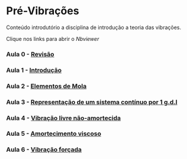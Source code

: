 # Pré-Vibrações
Conteúdo introdutório a disciplina de introdução a teoria das vibrações.


Clique nos links para abrir o *Nbviewer*

### Aula 0 - [Revisão](https://nbviewer.jupyter.org/github/danielbmmatos/PreVib/blob/master/Aula%200%20-%20Revis%C3%A3o.ipynb)

### Aula 1 - [Introdução](https://nbviewer.jupyter.org/github/danielbmmatos/Pre-Vibracoes/blob/master/Aula%201%20-%20Introdu%C3%A7%C3%A3o.ipynb)

### Aula 2 - [Elementos de Mola](https://nbviewer.jupyter.org/github/danielbmmatos/PreVib/blob/master/Aula%202-%20Elementos%20de%20mola.ipynb)

### Aula 3 - [Representação de um sistema contínuo por 1 g.d.l](https://nbviewer.jupyter.org/github/danielbmmatos/Pre-Vibracoes/blob/master/Aula%203-%20%20Representa%C3%A7%C3%A3o%20de%20um%20sistema%20cont%C3%ADnuo%20por%201G.D.L..ipynb)

### Aula 4 - [Vibração livre não-amortecida](https://nbviewer.jupyter.org/github/danielbmmatos/Pre-Vibracoes/blob/master/Aula%204-%20VIbracao%20livre.ipynb)

### Aula 5 - [Amortecimento viscoso](https://nbviewer.jupyter.org/github/danielbmmatos/PreVib/blob/master/Aula%205-%20Amortecimento%20viscoso.ipynb)

### Aula 6 - [Vibração forçada](https://nbviewer.jupyter.org/github/danielbmmatos/PreVib/blob/master/Aula%206%20-%20Vibracao%20forcada.ipynb)

